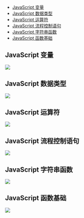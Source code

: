 * <a href="#js-00">JavaScript 变量</a>
* <a href="#js-01">JavaScript 数据类型</a>
* <a href="#js-02">JavaScript 运算符</a>
* <a href="#js-03">JavaScript 流程控制语句</a>
* <a href="#js-04">JavaScript 字符串函数</a>
* <a href="#js-05">JavaScript 函数基础</a>


## <span id="js-00">JavaScript 变量</span>

![](./思维导图-png/JavaScript变量.png)

## <span id="js-01">JavaScript 数据类型</span>

![](./思维导图-png/JavaScript数据类型.png)

## <span id="js-02">JavaScript 运算符</span>

![](./思维导图-png/JavaScript运算符.png)

## <span id="js-03">JavaScript 流程控制语句</span>

![](./思维导图-png/JavaScript流程控制语句.png)

## <span id="js-04">JavaScript 字符串函数</span>

![](./思维导图-png/JavaScript字符串函数.png)

## <span id="js-05">JavaScript 函数基础</span>

![](./思维导图-png/JavaScript函数基础.png)
